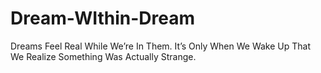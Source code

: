 # Dream-WIthin-Dream
Dreams Feel Real While We’re In Them. It’s Only When We Wake Up That We Realize Something Was Actually Strange.
